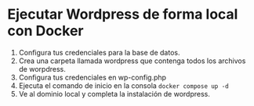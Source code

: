 # Ejecutar Wordpress de forma local con Docker

1. Configura tus credenciales para la base de datos.
2. Crea una carpeta llamada wordpress que contenga todos los archivos de worpdress.
3. Configura tus credenciales en wp-config.php
4. Ejecuta el comando de inicio en la consola `docker compose up -d`
5. Ve al dominio local y completa la instalación de wordpress.